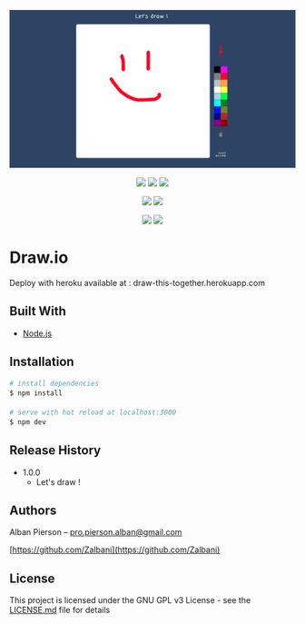 <p align="center">
  <img src="https://github.com/Zalbani/draw.io/blob/master/home.png" alt="portfolio screen"/>
</p>
<p align="center">
  <a href="https://mergify.io" alt="mergify-status"><img src="https://img.shields.io/endpoint.svg?url=https://gh.mergify.io/badges/Zalbani/draw.io&style=flat" /></a>
  <a href="https://david-dm.org/Zalbani/draw.io" alt="Dependencies"><img src="https://david-dm.org/Zalbani/draw.io.svg" /></a>
  <a href="http://www.gnu.org/licenses/gpl-3.0" alt="License: GPL v3"><img src="https://img.shields.io/badge/License-GPL%20v3-blue.svg" /></a>
</p>
<p align="center">
  <a href="https://snyk.io/test/github/Zalbani/draw.io" alt="Known Vulnerabilities"><img src="https://snyk.io/test/github/Zalbani/draw.io/badge.svg" /></a>
  <a href="https://codeclimate.com/github/Zalbani/draw.io/maintainability" alt="Maintainability"><img src="https://api.codeclimate.com/v1/badges/db92dbcfec4dfc407995/maintainability" /></a>
</p>
<p align="center">
  <a href="https://github.com/Zalbani/draw.io/commits/master" alt="LastCommit"><img src="https://img.shields.io/github/last-commit/Zalbani/draw.io?style=flat-square" /></a>
  <a href="http://hits.dwyl.com/Zalbani/draw.io" alt="HitCount"><img src="http://hits.dwyl.com/Zalbani/draw.io.svg" /></a>
</p>

# Draw.io

Deploy with heroku available at :  draw-this-together.herokuapp.com

## Built With

* [Node.js](https://github.com/nodejs/node)


## Installation

```bash
# install dependencies
$ npm install

# serve with hot reload at localhost:3000
$ npm dev
```


## Release History

* 1.0.0
    * Let's draw !

## Authors

Alban Pierson – pro.pierson.alban@gmail.com

[https://github.com/Zalbani](https://github.com/Zalbani)

## License

This project is licensed under the GNU GPL v3 License - see the [LICENSE.md](LICENSE.md) file for details
